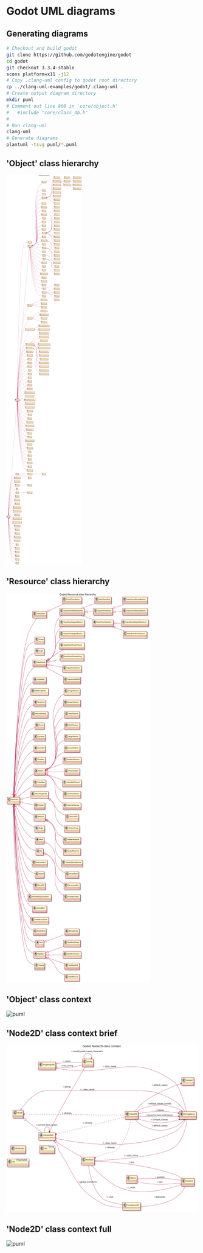 # Godot UML diagrams

## Generating diagrams

```bash
# Checkout and build godot
git clone https://github.com/godotengine/godot
cd godot
git checkout 3.3.4-stable
scons platform=x11 -j12
# Copy .clang-uml config to godot root directory
cp ../clang-uml-examples/godot/.clang-uml .
# Create output diagram directory
mkdir puml
# Comment out line 808 in 'core/object.h'
#   #include "core/class_db.h"
#
# Run clang-uml
clang-uml
# Generate diagrams
plantuml -tsvg puml/*.puml
```

## 'Object' class hierarchy

![puml](puml/object_class_hierarchy_diagram.svg)

## 'Resource' class hierarchy

![puml](puml/resource_class_hierarchy_diagram.svg)


## 'Object' class context

![puml](puml/object_class_context_diagram.svg)

## 'Node2D' class context brief

![puml](puml/node2d_class_context_diagram.svg)


## 'Node2D' class context full

![puml](puml/node2d_class_context_full_diagram.svg)
